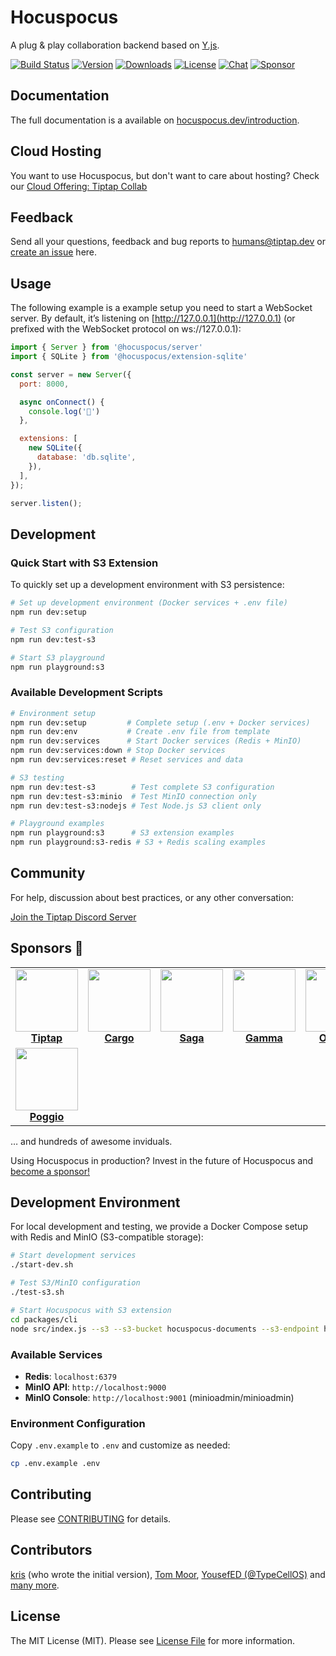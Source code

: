 # Hocuspocus
A plug & play collaboration backend based on [Y.js](https://github.com/yjs/yjs).

[![Build Status](https://github.com/ueberdosis/hocuspocus/workflows/build/badge.svg)](https://github.com/ueberdosis/hocuspocus/actions)
[![Version](https://img.shields.io/npm/v/@hocuspocus/server.svg?label=version)](https://www.npmjs.com/package/@hocuspocus/server)
[![Downloads](https://img.shields.io/npm/dm/@hocuspocus/server.svg)](https://npmcharts.com/compare/@hocuspocus/server?minimal=true)
[![License](https://img.shields.io/npm/l/@hocuspocus/server.svg)](https://www.npmjs.com/package/@hocuspocus/server)
[![Chat](https://img.shields.io/badge/chat-on%20discord-7289da.svg?sanitize=true)](https://discord.gg/WtJ49jGshW)
[![Sponsor](https://img.shields.io/static/v1?label=Sponsor&message=%E2%9D%A4&logo=GitHub)](https://github.com/sponsors/ueberdosis)

## Documentation
The full documentation is a available on [hocuspocus.dev/introduction](https://tiptap.dev/docs/hocuspocus/introduction).

## Cloud Hosting

You want to use Hocuspocus, but don't want to care about hosting? Check our [Cloud Offering: Tiptap Collab](https://tiptap.dev/collab)


## Feedback
Send all your questions, feedback and bug reports to [humans@tiptap.dev](mailto:humans@tiptap.dev) or [create an issue](https://github.com/ueberdosis/hocuspocus/issues/new/choose) here.

## Usage
The following example is a example setup you need to start a WebSocket server. By default, it’s listening on [http://127.0.0.1](http://127.0.0.1) (or prefixed with the WebSocket protocol on ws://127.0.0.1):

```js
import { Server } from '@hocuspocus/server'
import { SQLite } from '@hocuspocus/extension-sqlite'

const server = new Server({
  port: 8000,

  async onConnect() {
    console.log('🔮')
  },

  extensions: [
    new SQLite({
      database: 'db.sqlite',
    }),
  ],
});

server.listen();
```

## Development

### Quick Start with S3 Extension

To quickly set up a development environment with S3 persistence:

```bash
# Set up development environment (Docker services + .env file)
npm run dev:setup

# Test S3 configuration
npm run dev:test-s3

# Start S3 playground
npm run playground:s3
```

### Available Development Scripts

```bash
# Environment setup
npm run dev:setup         # Complete setup (.env + Docker services)
npm run dev:env           # Create .env file from template
npm run dev:services      # Start Docker services (Redis + MinIO)
npm run dev:services:down # Stop Docker services  
npm run dev:services:reset # Reset services and data

# S3 testing
npm run dev:test-s3        # Test complete S3 configuration
npm run dev:test-s3:minio  # Test MinIO connection only
npm run dev:test-s3:nodejs # Test Node.js S3 client only

# Playground examples
npm run playground:s3      # S3 extension examples
npm run playground:s3-redis # S3 + Redis scaling examples
```

## Community
For help, discussion about best practices, or any other conversation:

[Join the Tiptap Discord Server](https://discord.gg/WtJ49jGshW)

## Sponsors 💖
<table>
  <tr>
    <td align="center">
      <a href="https://tiptap.dev/">
        <img src="https://unavatar.io/github/ueberdosis" width="100"><br>
        <strong>Tiptap</strong>
      </a>
    </td>
    <td align="center">
      <a href="https://cargo.site/">
        <img src="https://unavatar.io/github/cargo" width="100"><br>
        <strong>Cargo</strong>
      </a>
    </td>
    <td align="center">
      <a href="https://saga.so/">
        <img src="https://unavatar.io/saga.so" width="100"><br>
        <strong>Saga</strong>
      </a>
    </td>
    <td align="center">
      <a href="https://www.gamma.app/">
        <img src="https://unavatar.io/gamma.app" width="100"><br>
        <strong>Gamma</strong>
      </a>
    </td>
    <td align="center">
      <a href="https://www.getoutline.com/">
        <img src="https://unavatar.io/github/outline" width="100"><br>
        <strong>Outline</strong>
      </a>
    </td>
    <td align="center">
      <a href="https://ahrefs.com/">
        <img src="https://unavatar.io/ahrefs.com" width="100"><br>
        <strong>Ahrefs</strong>
      </a>
    </td>
    <td align="center">
      <a href="https://github.com/brickdoc">
        <img src="https://unavatar.io/github/brickdoc" width="100"><br>
        <strong>Brickdoc</strong>
      </a>
    </td>
    <td align="center">
      <a href="https://www.sanalabs.com/">
        <img src="https://unavatar.io/github/sanalabs" width="100"><br>
        <strong>Sana</strong>
      </a>
    </td>
  </tr>
  <tr>
    <td align="center">
      <a href="https://poggio.io">
        <img src="https://unavatar.io/github/poggiolabs" width="100"><br>
        <strong>Poggio</strong>
      </a>
    </td>
  </tr>
</table>

… and hundreds of awesome inviduals.

Using Hocuspocus in production? Invest in the future of Hocuspocus and [become a sponsor!](https://github.com/sponsors/ueberdosis)

## Development Environment

For local development and testing, we provide a Docker Compose setup with Redis and MinIO (S3-compatible storage):

```bash
# Start development services
./start-dev.sh

# Test S3/MinIO configuration
./test-s3.sh

# Start Hocuspocus with S3 extension
cd packages/cli
node src/index.js --s3 --s3-bucket hocuspocus-documents --s3-endpoint http://localhost:9000
```

### Available Services

- **Redis**: `localhost:6379`
- **MinIO API**: `http://localhost:9000`
- **MinIO Console**: `http://localhost:9001` (minioadmin/minioadmin)

### Environment Configuration

Copy `.env.example` to `.env` and customize as needed:

```bash
cp .env.example .env
```

## Contributing
Please see [CONTRIBUTING](docs/contributing.md) for details.

## Contributors
[kris](https://github.com/kriskbx) (who wrote the initial version), [Tom Moor](https://github.com/tommoor), [YousefED (@TypeCellOS)](https://github.com/YousefED) and [many more](../../contributors).

## License
The MIT License (MIT). Please see [License File](LICENSE.md) for more information.
